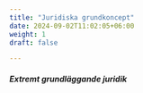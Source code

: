 ```yaml
---
title: "Juridiska grundkoncept"
date: 2024-09-02T11:02:05+06:00
weight: 1
draft: false

---
```


##### **Extremt** grundläggande juridik
